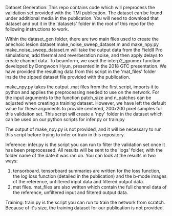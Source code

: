Dataset Generation: 
This repo contains code which will preprocess the validation set provided with the TMI publication. The dataset can be found under additional media in the publication. You will need to download that dataset and put it in the 'datasets' folder in the root of this repo for the following instructions to work. 

Within the dataset_gen folder, there are two main files used to create the anechoic lesion dataset
make_noise_sweep_dataset.m and make_npy.py
make_noise_sweep_dataset.m will take the output data from the FieldII Pro simulations, add thermal and reverberation noise, and then apply delays to create channel data. 
To beamform, we used the interp2_gpumex function developed by Dongwoon Hyun, presented in the 2018 GTC presentation. We have provided the resulting data from this script in the 'mat_files' folder inside the zipped dataset file provided with the publication. 

make_npy.py takes the output .mat files from the first script, imports it to python and applies the preprocessing needed to use on the network. For the input arguments to the function patch_size and n_patches can be adjusted when creating a training dataset. However, we have left the default value for these arguments to provide centered, 200x200 pixel samples for this validaiton set. This script will create a 'npy' folder in the dataset which can be used on our python scripts for infer.py or train.py

The output of make_npy.py is not provided, and it will be necessary to run this script before trying to infer or train in this repository. 

Inference: 
infer.py is the script you can run to filter the validation set once it has been preprocessed. All results will be sent to the 'logs' folder, with the folder name of the date it was ran on. You can look at the results in two ways: 
1. tensorboard. tensorboard summaries are written for the loss function, the log loss function (detailed in the publication) and the b-mode images of the reference, unfiltered input data and filtered output data. 
2. mat files. mat_files are also written which contain the full channel data of the reference, unfiltered input and filtered output data. 

Training: 
train.py is the script you can run to train the network from scratch. Because of it's size, the training dataset for our publication is not provided. 

